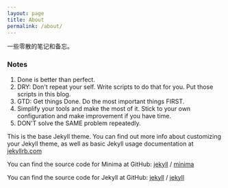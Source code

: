 ```yaml
---
layout: page
title: About
permalink: /about/
---
```


一些零散的笔记和备忘。

### Notes

1. Done is better than perfect.
2. DRY: Don't repeat your self. Write scripts to do that for you. Put those scripts in this blog.
3. GTD: Get things Done. Do the most important things FIRST.
4. Simplify your tools and make the most of it. Stick to your own configuration and make improvement if you have time.
5. DON'T solve the SAME problem repeatedly.

This is the base Jekyll theme. You can find out more info about customizing your Jekyll theme, as well as basic Jekyll usage documentation at [jekyllrb.com](https://jekyllrb.com/)

You can find the source code for Minima at GitHub:
[jekyll][jekyll-organization] /
[minima](https://github.com/jekyll/minima)

You can find the source code for Jekyll at GitHub:
[jekyll][jekyll-organization] /
[jekyll](https://github.com/jekyll/jekyll)


[jekyll-organization]: https://github.com/jekyll
